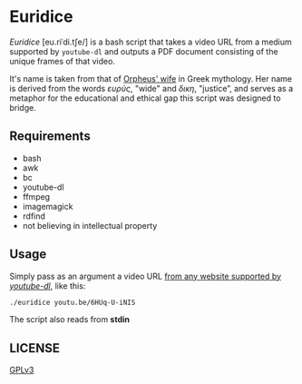 # Euridice

*Euridice* [eu.riˈdi.tʃe/] is a bash script that takes a video URL from a medium supported by `youtube-dl` and outputs a PDF document consisting of the unique frames of that video.

It's name is taken from that of [Orpheus' wife](https://www.youtube.com/watch?v=_7Wo-3Dtl34) in Greek mythology. Her name is derived from the words *ευρύς*, "wide" and *δικη*, "justice”, and serves as a metaphor for the educational and ethical gap this script was designed to bridge.

## Requirements

* bash
* awk
* bc
* youtube-dl
* ffmpeg
* imagemagick
* rdfind
* not believing in intellectual property

## Usage

Simply pass as an argument a video URL [from any website supported by *youtube-dl*](https://ytdl-org.github.io/youtube-dl/supportedsites.html), like this:

```bash
./euridice youtu.be/6HUq-U-iNIS
```

The script also reads from **stdin**

## LICENSE
[GPLv3](https://ww.gnu.org/licenses/gpl-3.0.html)
